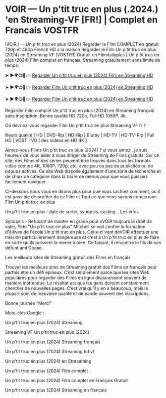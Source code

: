 # VOIR — Un p'tit truc en plus (.2024.) 'en Streaming-VF [FR!] | Complet en Francais VOSTFR

!VOIR,! — Un p'tit truc en plus (2024) Regarder le Film COMPLET en gratuit 720p et 480p French HD à la maison Regarder le Film Un p'tit truc en plus (2024) en Streaming VF (VOSTFR) Gratuit en Filmdailyplus | Un p'tit truc en plus (2024) Film complet en français, Streaming gratuitement sans limite de temps.

➤ ►🌍📺📱👉 [Regarder Un p'tit truc en plus (2024) Film en Streaming HD](https://t.co/yyi1il9EMI)

➤ ►🌍📺📱👉 [Regarder Film Un p'tit truc en plus (2024) en Streaming HD](https://t.co/yyi1il9EMI)

➤ ►🌍📺📱👉 [Regarder Film Un p'tit truc en plus (2024) en Streaming HD](https://t.co/yyi1il9EMI)

Regarder Film complet Un p'tit truc en plus (2024) en Streaming français sans inscription. Bonne qualite HD 720p, Full HD 1080P, 4k.

Où devriez-vous regarder Film Un p'tit truc en plus Streaming VF fr ?

illeurs qualité [ HD | DVD-Rip | HD-Rip | Bluray | HD-TV | HD-TV-Rip | Full HD | VOST | VO | des vidéos en HD 4K ]

Aimez-vous Films Un p'tit truc en plus (2024) ? si vous aimez , je suis heureux de vous aider à vous diriger de Streaming de Films gratuits. Sur ce site, des Films et des séries peuvent être trouvés dans tous les formats vidéo comme 4K, 1080P, 720p, etc. avec peu ou pas de publicités ou de popups activés. Ce site Web dispose également d’une zone de recherche et de choix de catégorie dans la barre de menus pour que vous puissiez facilement naviguer.

Ci-dessous nous vous en dirons plus pour que vous sachiez comment, où il est possible de profiter de ce Film et Tout ce que nous savons concernant Film Un p'tit truc en plus

Un p'tit truc en plus : date de sortie, synopsis, casting... Les infos

Synopsis - Refusant de monter en grade pour aVOIR toujours le droit de voler, Pete "Un p'tit truc en plus" Mitchell se voit confier la formation d'élèves de l'école Un p'tit truc en plus. Ceux-ci vont deVOIR effectuer une mission particulièrement dangereuse et c'est à Un p'tit truc en plus de faire en sorte qu'ils puissent la mener à bien. Ce faisant, il rencontre le fils de son défunt ami Goose.

Les meilleurs sites de Streaming gratuit des Films en français

Trouver les meilleurs sites de Streaming gratuit des Films en français peut parfois être un défi épineux. C’est simplement parce que les sites Web populaires pour regarder des Films en ligne disparaissent souvent de manière inattendue. Le résultat est que les gens doivent constamment chercher de nouvelles pages. C’est vrai qu’il y en a beaucoup, mais la plupart sont de mauvaise qualité et demande souvent des inscriptions.

Bonne journée “Merci”

Mots-clés Google :

Un p'tit truc en plus (2024) Streaming

Streaming VF Un p'tit truc en plus (2024)

Un p'tit truc en plus (2024) Streaming français

Un p'tit truc en plus (2024) Streaming hd vf

Un p'tit truc en plus (2024) en Streaaming

Un p'tit truc en plus (2024) Film complet

Un p'tit truc en plus (2024) Film complet en Français Gratuit

Un p'tit truc en plus (2024) Streaming en français
